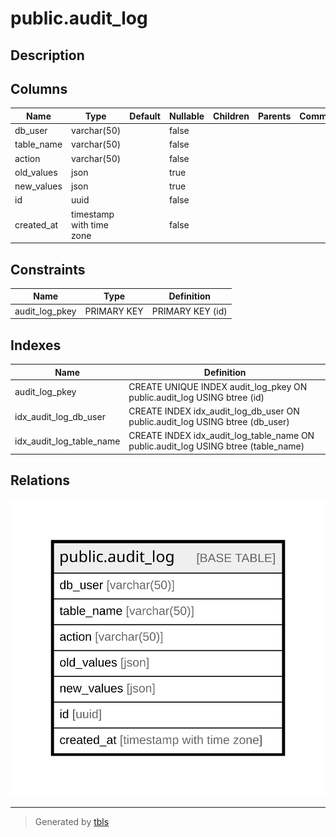 # public.audit_log

## Description

## Columns

| Name | Type | Default | Nullable | Children | Parents | Comment |
| ---- | ---- | ------- | -------- | -------- | ------- | ------- |
| db_user | varchar(50) |  | false |  |  |  |
| table_name | varchar(50) |  | false |  |  |  |
| action | varchar(50) |  | false |  |  |  |
| old_values | json |  | true |  |  |  |
| new_values | json |  | true |  |  |  |
| id | uuid |  | false |  |  |  |
| created_at | timestamp with time zone |  | false |  |  |  |

## Constraints

| Name | Type | Definition |
| ---- | ---- | ---------- |
| audit_log_pkey | PRIMARY KEY | PRIMARY KEY (id) |

## Indexes

| Name | Definition |
| ---- | ---------- |
| audit_log_pkey | CREATE UNIQUE INDEX audit_log_pkey ON public.audit_log USING btree (id) |
| idx_audit_log_db_user | CREATE INDEX idx_audit_log_db_user ON public.audit_log USING btree (db_user) |
| idx_audit_log_table_name | CREATE INDEX idx_audit_log_table_name ON public.audit_log USING btree (table_name) |

## Relations

![er](public.audit_log.svg)

---

> Generated by [tbls](https://github.com/k1LoW/tbls)
